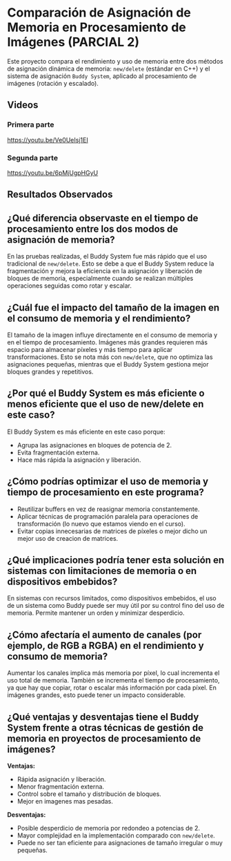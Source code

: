 # Comparación de Asignación de Memoria en Procesamiento de Imágenes (PARCIAL 2)

Este proyecto compara el rendimiento y uso de memoria entre dos métodos de asignación dinámica de memoria: `new/delete` (estándar en C++) y el sistema de asignación `Buddy System`, aplicado al procesamiento de imágenes (rotación y escalado).

## Videos

### Primera parte
https://youtu.be/Ve0UeIsj1EI

### Segunda parte
https://youtu.be/6pMjUgpHGyU

## Resultados Observados

## ¿Qué diferencia observaste en el tiempo de procesamiento entre los dos modos de asignación de memoria?

En las pruebas realizadas, el Buddy System fue más rápido que el uso tradicional de `new/delete`. Esto se debe a que el Buddy System reduce la fragmentación y mejora la eficiencia en la asignación y liberación de bloques de memoria, especialmente cuando se realizan múltiples operaciones seguidas como rotar y escalar.

## ¿Cuál fue el impacto del tamaño de la imagen en el consumo de memoria y el rendimiento?

El tamaño de la imagen influye directamente en el consumo de memoria y en el tiempo de procesamiento. Imágenes más grandes requieren más espacio para almacenar píxeles y más tiempo para aplicar transformaciones. Esto se nota más con `new/delete`, que no optimiza las asignaciones pequeñas, mientras que el Buddy System gestiona mejor bloques grandes y repetitivos.

## ¿Por qué el Buddy System es más eficiente o menos eficiente que el uso de new/delete en este caso?

El Buddy System es más eficiente en este caso porque:
- Agrupa las asignaciones en bloques de potencia de 2.
- Evita fragmentación externa.
- Hace más rápida la asignación y liberación.

## ¿Cómo podrías optimizar el uso de memoria y tiempo de procesamiento en este programa?

- Reutilizar buffers en vez de reasignar memoria constantemente.
- Aplicar técnicas de programación paralela para operaciones de transformación (lo nuevo que estamos viendo en el curso).
- Evitar copias innecesarias de matrices de píxeles o mejor dicho un mejor uso de creacion de matrices.

## ¿Qué implicaciones podría tener esta solución en sistemas con limitaciones de memoria o en dispositivos embebidos?

En sistemas con recursos limitados, como dispositivos embebidos, el uso de un sistema como Buddy puede ser muy útil por su control fino del uso de memoria. Permite mantener un orden y minimizar desperdicio.

## ¿Cómo afectaría el aumento de canales (por ejemplo, de RGB a RGBA) en el rendimiento y consumo de memoria?

Aumentar los canales implica más memoria por píxel, lo cual incrementa el uso total de memoria. También se incrementa el tiempo de procesamiento, ya que hay que copiar, rotar o escalar más información por cada píxel. En imágenes grandes, esto puede tener un impacto considerable.

## ¿Qué ventajas y desventajas tiene el Buddy System frente a otras técnicas de gestión de memoria en proyectos de procesamiento de imágenes?

**Ventajas:**
- Rápida asignación y liberación.
- Menor fragmentación externa.
- Control sobre el tamaño y distribución de bloques.
- Mejor en imagenes mas pesadas.

**Desventajas:**
- Posible desperdicio de memoria por redondeo a potencias de 2.
- Mayor complejidad en la implementación comparado con `new/delete`.
- Puede no ser tan eficiente para asignaciones de tamaño irregular o muy pequeñas.

